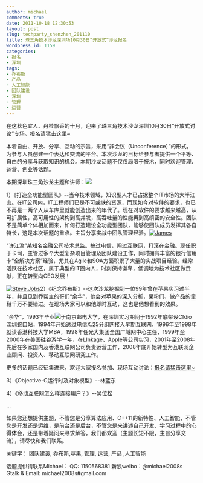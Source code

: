 ```yaml
---
author: michael
comments: true
date: 2011-10-18 12:30:53
layout: post
slug: techparty_shenzhen_201110
title: 珠三角技术沙龙深圳场10月30日“开放式”沙龙报名
wordpress_id: 1159
categories:
- 报名
- 深圳
tags:
- 乔布斯
- 产品
- 人工智能
- 团队建设
- 深圳
- 管理
- 运营
---
```


在这秋色宜人、丹桂飘香的十月，迎来了珠三角技术沙龙深圳10月30日“开放式讨论”专场。[报名请猛击这里~](http://f.jeffkit.info/techparty/sztp_201110_openparty/)

本着自由、开放、分享、互动的宗旨，采用“非会议（Unconference）”的形式， 为参与人员创建一个表达和交流的平台。本次沙龙的目标给参与者提供一个平等、自由的分享与获取知识的机会。本期沙龙话题不仅仅局限于技术，同时欢迎管理、运营、创业等话题。

本期深圳珠三角沙龙主题和讲师：[![](http://techparty-media.qiniudn.com/2011/10/团队建设-300x148.jpg)](http://techparty-media.qiniudn.com/2011/10/团队建设.jpg)

1）《打造全功能型团队》--当今技术领域，知识型人才已占据整个IT市场的大半江山。在IT公司内，IT工程师们已是不可或缺的资源，而现如今对软件的要求，也已不再是一两个人从车库里就能创造出来的年代了。现在对软件的要求越来越高，从可扩展性，高可用性的架构到高并发，高吞吐量的性能再到高缜密的安全性。团队不是简单个体相加而来，如何打造建设全功能型团队，能够使团队成员发挥其各自特长，这是本次话题的重点。主旨分享实战中团队管理经验。[![James](http://techparty-media.qiniudn.com/2011/10/csspi3_clip_image003.jpg)](http://techparty-media.qiniudn.com/2011/10/csspi3_clip_image003.jpg)

“许江渝”某知名金融公司技术总监。搞过电信，闯过互联网，打滚在金融。现任职于卡司，主管过多个大型复杂项目管理及团队建设工作，同时拥有丰富的银行信用卡“全解决方案”经验，尤其在Agile和SOA方面积累了大量的实战项目经验。经常活跃在技术社区，属于典型的IT圈内人，时刻保持谦卑，低调地为技术社区做贡献，正在转型向CEO发展！

[![Steve.Jobs](http://techparty-media.qiniudn.com/2011/10/06080833_FwNu-300x212.jpg)](http://techparty-media.qiniudn.com/2011/10/06080833_FwNu.jpg)2）《纪念乔布斯》--这次沙龙挖掘到一位99年曾在苹果实习过半年，并且见到乔帮主的哥们“余华”，他会对苹果的深入分析，果粉们、做产品的童鞋千万不要错过。在现场大家可以和他即时互动，这也是他想看到的效果。



“余华”，1993年毕业[![](http://techparty-media.qiniudn.com/2011/10/2004c-215x300.jpg)](http://techparty-media.qiniudn.com/2011/10/2004c.jpg)于南京邮电大学，在深圳实习期间于1992年底架设Cfdio深圳蛇口站，1994年开始透过电信X.25分组网接入早期互联网，1996年至1998年就读香港科技大学MBA，1998年任光大集团全国广域网中心主任，1999年至2000年在美国硅谷游学一年，在LInkage、Apple等公司实习，2001年至2008年先后在多家国内及香港互联网公司负责运营工作，2008年底开始转型为互联网企业顾问、投资人、移动互联网研究工作。





更多的话题已经征集进来，欢迎大家报名参加、现场互动讨论：[报名请猛击这里~](http://f.jeffkit.info/techparty/sztp_201110_openparty/)

3）《Objective-C运行时及对象模型》--林蓝东

4）《移动互联网怎么样连接用户？》--吴位松

...

如果您还想提供主题，不管您是分享算法应用、C++11的新特性、人工智能，不管您是开发还是运维，是前台还是后台，不管您是来讲述自己开发、学习过程中的心得体会，还是带着疑问来寻求解答，我们都欢迎（主题长短不限，主旨分享交流），请尽快和我们联系。

关键字： 团队建设, 乔布斯,苹果, 管理, 运营, 产品 ,人工智能

话题提供请联系Michael：
QQ: 1150568381
新浪weibo：@michael2008s
Gtalk & Email: michael2008s#gmail.com
